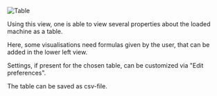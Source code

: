 ![Table](../../screenshots/Visualisations/Formula%20Table.png)

Using this view, one is able to view several properties about the loaded machine as a table.

Here, some visualisations need formulas given by the user, that can be added in the lower left view.

Settings, if present for the chosen table, can be customized via "Edit preferences".

The table can be saved as csv-file.

